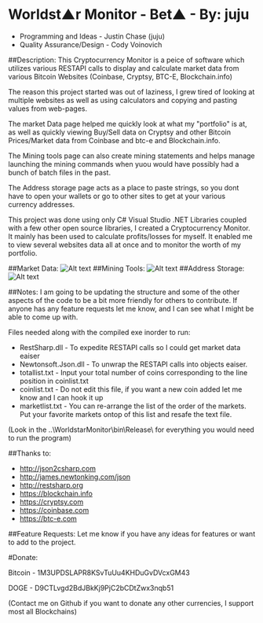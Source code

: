 Worldst▲r Monitor - Bet▲ - By: juju
===========================
- Programming and Ideas - Justin Chase (juju)
- Quality Assurance/Design - Cody Voinovich

##Description:
This Cryptocurrency Monitor is a peice of software which utilizes various RESTAPI calls to display and calculate market data from various Bitcoin Websites (Coinbase, Cryptsy, BTC-E, Blockchain.info) 

The reason this project started was out of laziness, I grew tired of looking at multiple websites as well as using calculators and copying and pasting values from web-pages.

The market Data page helped me quickly look at what my "portfolio" is at, as well as quickly viewing Buy/Sell data on Cryptsy and other Bitcoin Prices/Market data from Coinbase and btc-e and Blockchain.info. 

The Mining tools page can also create mining statements and helps manage launching the mining commands when yuou would have possibly had a bunch of batch files in the past. 

The Address storage page acts as a place to paste strings, so you dont have to open your wallets or go to other sites to get at your various currency addresses.

This project was done using only C# Visual Studio .NET Libraries coupled with a few other open source libraries, I created a Cryptocurrency Monitor. It mainly has been used to calculate profits/losses for myself. It enabled me to view several websites data all at once and to monitor the worth of my portfolio.

##Market Data:
![Alt text](http://i.imgur.com/XfWkKoc.png "Market Data")
##Mining Tools:
![Alt text](http://i.imgur.com/umRtM8X.png "Mining Tools")
##Address Storage:
![Alt text](http://i.imgur.com/kinQH1Z.png "Address Storage")

##Notes:
I am going to be updating the structure and some of the other aspects of the code to be a bit more friendly for others to contribute. If anyone has any feature requests let me know, and I can see what I might be able to come up with.

Files needed along with the compiled exe inorder to run:
- RestSharp.dll - To expedite RESTAPI calls so I could get market data eaiser
- Newtonsoft.Json.dll - To unwrap the RESTAPI calls into objects eaiser.
- totallist.txt -  Input your total number of coins corresponding to the line position in coinlist.txt
- coinlist.txt - Do not edit this file, if you want a new coin added let me know and I can hook it up
- marketlist.txt - You can re-arrange the list of the order of the markets. Put your favorite markets ontop of this list and resafe the text file.

(Look in the ..\WorldstarMonitor\bin\Release\ for everything you would need to run the program)

##Thanks to:
- http://json2csharp.com
- http://james.newtonking.com/json
- http://restsharp.org
- https://blockchain.info
- https://cryptsy.com
- https://coinbase.com
- https://btc-e.com

##Feature Requests:
Let me know if you have any ideas for features or want to add to the project.

#Donate:

Bitcoin - 1M3UPDSLAPR8KSvTuUu4KHDuGvDVcxGM43

DOGE - D9CTLvgd2BdJBkKj9PjC2bCDtZwx3nqb51


(Contact me on Github if you want to donate any other currencies, I support most all Blockchains)
